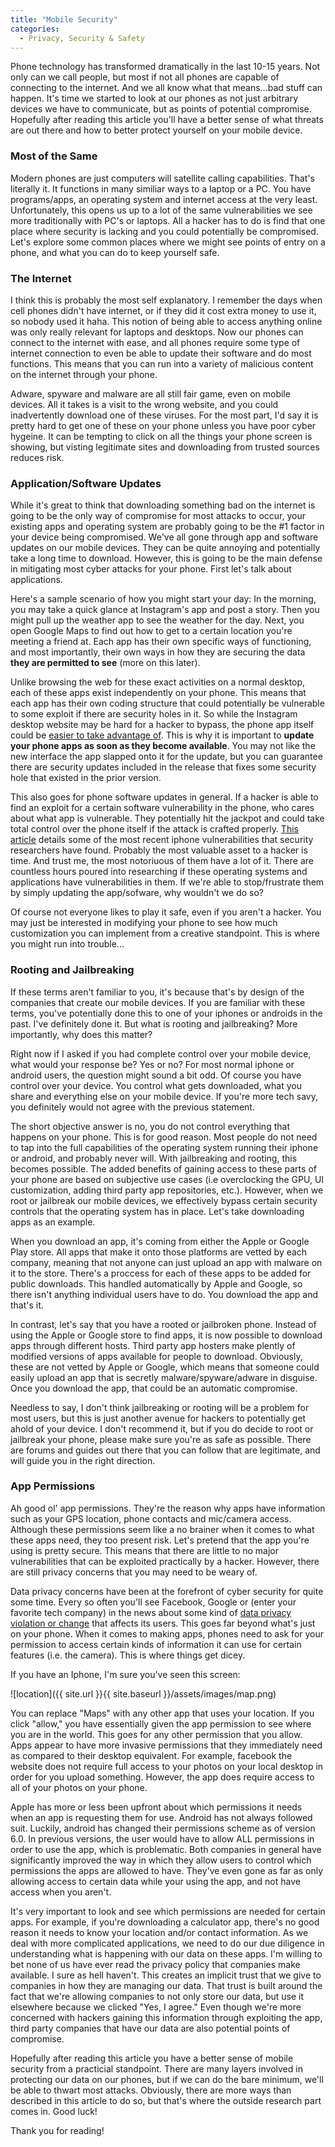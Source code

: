 ```yaml
---
title: "Mobile Security"
categories:
  - Privacy, Security & Safety
---
```


Phone technology has transformed dramatically in the last 10-15 years. Not only can we call people, but most if not all phones are capable of connecting to the internet. And we all know what that means...bad stuff can happen. It's time we started to look at our phones as not just arbitrary devices we have to communicate, but as points of potential compromise. Hopefully after reading this article you'll have a better sense of what threats are out there and how to better protect yourself on your mobile device.

### Most of the Same

Modern phones are just computers will satellite calling capabilities. That's literally it. It functions in many similiar ways to a laptop or a PC. You have programs/apps, an operating system and internet access at the very least. Unfortunately, this opens us up to a lot of the same vulnerabilities we see more traditionally with PC's or laptops. All a hacker has to do is find that one place where security is lacking and you could potentially be compromised. Let's explore some common places where we might see points of entry on a phone, and what you can do to keep yourself safe.

### The Internet

I think this is probably the most self explanatory. I remember the days when cell phones didn't have internet, or if they did it cost extra money to use it, so nobody used it haha. This notion of being able to access anything online was only really relevant for laptops and desktops. Now our phones can connect to the internet with ease, and all phones require some type of internet connection to even be able to update their software and do most functions. This means that you can run into a variety of malicious content on the internet through your phone.

Adware, spyware and malware are all still fair game, even on mobile devices. All it takes is a visit to the wrong website, and you could inadvertently download one of these viruses. For the most part, I'd say it is pretty hard to get one of these on your phone unless you have poor cyber hygeine. It can be tempting to click on all the things your phone screen is showing, but visting legitimate sites and downloading from trusted sources reduces risk. 


### Application/Software Updates

While it's great to think that downloading something bad on the internet is going to be the only way of compromise for most attacks to occur, your existing apps and operating system are probably going to be the #1 factor in your device being compromised. We've all gone through app and software updates on our mobile devices. They can be quite annoying and potentially take a long time to download. However, this is going to be the main defense in mitigating most cyber attacks for your phone. First let's talk about applications.

Here's a sample scenario of how you might start your day: In the morning, you may take a quick glance at Instagram's app and post a story. Then you might pull up the weather app to see the weather for the day. Next, you open Google Maps to find out how to get to a certain location you're meeting a friend at. Each app has their own specific ways of functioning, and most importantly, their own ways in how they are securing the data **they are permitted to see** (more on this later). 

Unlike browsing the web for these exact activities on a normal desktop, each of these apps exist independently on your phone. This means that each app has their own coding structure that could potentially be vulnerable to some exploit if there are security holes in it. So while the Instagram desktop website may be hard for a hacker to bypass, the phone app itself could be [easier to take advantage of](https://www.zdnet.com/article/instagram-bug-opened-a-path-for-hackers-to-hijack-app-turn-smartphones-into-spies/). This is why it is important to **update your phone apps as soon as they become available**. You may not like the new interface the app slapped onto it for the update, but you can guarantee there are security updates included in the release that fixes some security hole that existed in the prior version. 

This also goes for phone software updates in general. If a hacker is able to find an exploit for a certain software vulnerability in the phone, who cares about what app is vulnerable. They potentially hit the jackpot and could take total control over the phone itself if the attack is crafted properly. [This article](https://www.darkreading.com/application-security/attackers-continue-to-nibble-at-apples-ios-security/d/d-id/1340030) details some of the most recent iphone vulnerabilities that security researchers have found. Probably the most valuable asset to a hacker is time. And trust me, the most notoriuous of them have a lot of it. There are countless hours poured into researching if these operating systems and applications have vulnerabilities in them. If we're able to stop/frustrate them by simply updating the app/sofware, why wouldn't we do so? 

Of course not everyone likes to play it safe, even if you aren't a hacker. You may just be interested in modifying your phone to see how much customization you can implement from a creative standpoint. This is where you might run into trouble...

### Rooting and Jailbreaking

If these terms aren't familiar to you, it's because that's by design of the companies that create our mobile devices. If you are familiar with these terms, you've potentially done this to one of your iphones or androids in the past. I've definitely done it. But what is rooting and jailbreaking? More importantly, why does this matter?

Right now if I asked if you had complete control over your mobile device, what would your response be? Yes or no? For most normal iphone or android users, the question might sound a bit odd. Of course you have control over your device. You control what gets downloaded, what you share and everything else on your mobile device. If you're more tech savy, you definitely would not agree with the previous statement.

The short objective answer is no, you do not control everything that happens on your phone. This is for good reason. Most people do not need to tap into the full capabilities of the operating system running their iphone or android, and probably never will. With jailbreaking and rooting, this becomes possible. The added benefits of gaining access to these parts of your phone are based on subjective use cases (i.e overclocking the GPU, UI customization, adding third party app repositories, etc.). However, when we root or jailbreak our mobile devices, we effectively bypass certain security controls that the operating system has in place. Let's take downloading apps as an example. 

When you download an app, it's coming from either the Apple or Google Play store. All apps that make it onto those platforms are vetted by each company, meaning that not anyone can just upload an app with malware on it to the store. There's a proccess for each of these apps to be added for public downloads. This handled automatically by Apple and Google, so there isn't anything individual users have to do. You download the app and that's it.

In contrast, let's say that you have a rooted or jailbroken phone. Instead of using the Apple or Google store to find apps, it is now possible to download apps through different hosts. Third party app hosters make plently of modified versions of apps available for people to download. Obviously, these are not vetted by Apple or Google, which means that someone could easily upload an app that is secretly malware/spyware/adware in disguise. Once you download the app, that could be an automatic compromise. 

Needless to say, I don't think jailbreaking or rooting will be a problem for most users, but this is just another avenue for hackers to potentially get ahold of your device. I don't recommend it, but if you do decide to root or jailbreak your phone, please make sure you're as safe as possible. There are forums and guides out there that you can follow that are legitimate, and will guide you in the right direction. 

### App Permissions

Ah good ol' app permissions. They're the reason why apps have information such as your GPS location, phone contacts and mic/camera access. Although these permissions seem like a no brainer when it comes to what these apps need, they too present risk. Let's pretend that the app you're using is pretty secure. This means that there are little to no major vulnerabilities that can be exploited practically by a hacker. However, there are still privacy concerns that you may need to be weary of. 

Data privacy concerns have been at the forefront of cyber security for quite some time. Every so often you'll see Facebook, Google or (enter your favorite tech company) in the news about some kind of [data privacy violation or change](https://www.techrepublic.com/article/facebook-data-privacy-scandal-a-cheat-sheet/#:~:text=What%20is%20the%20Facebook%20data,strategic%20communication%20firm%20Cambridge%20Analytica.) that affects its users. This goes far beyond what's just on your phone. When it comes to making apps, phones need to ask for your permission to access certain kinds of information it can use for certain features (i.e. the camera). This is where things get dicey.

If you have an Iphone, I'm sure you've seen this screen:

![location]({{ site.url }}{{ site.baseurl }}/assets/images/map.png)

You can replace "Maps" with any other app that uses your location. If you click "allow," you have essentially given the app permission to see where you are in the world. This goes for any other permission that you allow. Apps appear to have more invasive permissions that they immediately need as compared to their desktop equivalent. For example, facebook the website does not require full access to your photos on your local desktop in order for you upload something. However, the app does require access to all of your photos on your phone. 

Apple has more or less been upfront about which permissions it needs when an app is requesting them for use. Android has not always followed suit. Luckily, android has changed their permissions scheme as of version 6.0. In previous versions, the user would have to allow ALL permissions in order to use the app, which is problematic. Both companies in general have significantly improved the way in which they allow users to control which permissions the apps are allowed to have. They've even gone as far as only allowing access to certain data while your using the app, and not have access when you aren't. 

It's very important to look and see which permissions are needed for certain apps. For example, if you're downloading a calculator app, there's no good reason it needs to know your location and/or contact information. As we deal with more complicated applications, we need to do our due diligence in understanding what is happening with our data on these apps. I'm willing to bet none of us have ever read the privacy policy that companies make available. I sure as hell haven't. This creates an implicit trust that we give to companies in how they are managing our data. That trust is built around the fact that we're allowing companies to not only store our data, but use it elsewhere because we clicked "Yes, I agree." Even though we're more concerned with hackers gaining this information through exploiting the app, third party companies that have our data are also potential points of compromise.

Hopefully after reading this article you have a better sense of mobile security from a practicial standpoint. There are many layers involved in protecting our data on our phones, but if we can do the bare minimum, we'll be able to thwart most attacks. Obviously, there are more ways than described in this article to do so, but that's where the outside research part comes in. Good luck!

Thank you for reading! 












